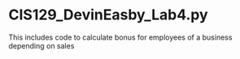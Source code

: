 # CIS129_DevinEasby_Lab4.py
This includes code to calculate bonus for employees of a business depending on sales 
